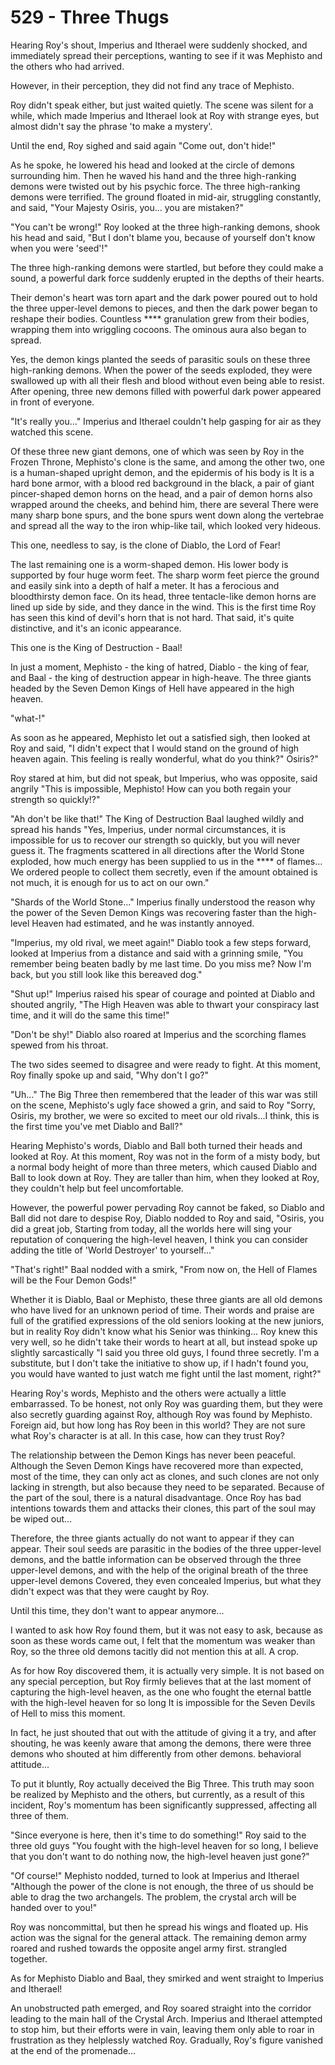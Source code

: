 # 529 - Three Thugs

Hearing Roy's shout, Imperius and Itherael were suddenly shocked, and immediately spread their perceptions, wanting to see if it was Mephisto and the others who had arrived.

However, in their perception, they did not find any trace of Mephisto.

Roy didn't speak either, but just waited quietly. The scene was silent for a while, which made Imperius and Itherael look at Roy with strange eyes, but almost didn't say the phrase 'to make a mystery'.

Until the end, Roy sighed and said again "Come out, don't hide!"

As he spoke, he lowered his head and looked at the circle of demons surrounding him. Then he waved his hand and the three high-ranking demons were twisted out by his psychic force. The three high-ranking demons were terrified. The ground floated in mid-air, struggling constantly, and said, "Your Majesty Osiris, you... you are mistaken?"

"You can't be wrong!" Roy looked at the three high-ranking demons, shook his head and said, "But I don't blame you, because of yourself don't know when you were 'seed'!"

The three high-ranking demons were startled, but before they could make a sound, a powerful dark force suddenly erupted in the depths of their hearts.

Their demon's heart was torn apart and the dark power poured out to hold the three upper-level demons to pieces, and then the dark power began to reshape their bodies. Countless **** granulation grew from their bodies, wrapping them into wriggling cocoons. The ominous aura also began to spread.

Yes, the demon kings planted the seeds of parasitic souls on these three high-ranking demons. When the power of the seeds exploded, they were swallowed up with all their flesh and blood without even being able to resist. After opening, three new demons filled with powerful dark power appeared in front of everyone.

"It's really you..." Imperius and Itherael couldn't help gasping for air as they watched this scene.

Of these three new giant demons, one of which was seen by Roy in the Frozen Throne, Mephisto's clone is the same, and among the other two, one is a human-shaped upright demon, and the epidermis of his body is It is a hard bone armor, with a blood red background in the black, a pair of giant pincer-shaped demon horns on the head, and a pair of demon horns also wrapped around the cheeks, and behind him, there are several There were many sharp bone spurs, and the bone spurs went down along the vertebrae and spread all the way to the iron whip-like tail, which looked very hideous.

This one, needless to say, is the clone of Diablo, the Lord of Fear!

The last remaining one is a worm-shaped demon. His lower body is supported by four huge worm feet. The sharp worm feet pierce the ground and easily sink into a depth of half a meter. It has a ferocious and bloodthirsty demon face. On its head, three tentacle-like demon horns are lined up side by side, and they dance in the wind. This is the first time Roy has seen this kind of devil's horn that is not hard. That said, it's quite distinctive, and it's an iconic appearance.

This one is the King of Destruction - Baal!

In just a moment, Mephisto - the king of hatred, Diablo - the king of fear, and Baal - the king of destruction appear in high-heave. The three giants headed by the Seven Demon Kings of Hell have appeared in the high heaven.

"what-!"

As soon as he appeared, Mephisto let out a satisfied sigh, then looked at Roy and said, "I didn't expect that I would stand on the ground of high heaven again. This feeling is really wonderful, what do you think?" Osiris?"

Roy stared at him, but did not speak, but Imperius, who was opposite, said angrily "This is impossible, Mephisto! How can you both regain your strength so quickly!?"

"Ah don't be like that!" The King of Destruction Baal laughed wildly and spread his hands "Yes, Imperius, under normal circumstances, it is impossible for us to recover our strength so quickly, but you will never guess it. The fragments scattered in all directions after the World Stone exploded, how much energy has been supplied to us in the **** of flames... We ordered people to collect them secretly, even if the amount obtained is not much, it is enough for us to act on our own."

"Shards of the World Stone..." Imperius finally understood the reason why the power of the Seven Demon Kings was recovering faster than the high-level Heaven had estimated, and he was instantly annoyed.

"Imperius, my old rival, we meet again!" Diablo took a few steps forward, looked at Imperius from a distance and said with a grinning smile, "You remember being beaten badly by me last time. Do you miss me? Now I'm back, but you still look like this bereaved dog."

"Shut up!" Imperius raised his spear of courage and pointed at Diablo and shouted angrily, "The High Heaven was able to thwart your conspiracy last time, and it will do the same this time!"

"Don't be shy!" Diablo also roared at Imperius and the scorching flames spewed from his throat.

The two sides seemed to disagree and were ready to fight. At this moment, Roy finally spoke up and said, "Why don't I go?"

"Uh..." The Big Three then remembered that the leader of this war was still on the scene, Mephisto's ugly face showed a grin, and said to Roy "Sorry, Osiris, my brother, we were so excited to meet our old rivals...I think, this is the first time you've met Diablo and Ball?"

Hearing Mephisto's words, Diablo and Ball both turned their heads and looked at Roy. At this moment, Roy was not in the form of a misty body, but a normal body height of more than three meters, which caused Diablo and Ball to look down at Roy. They are taller than him, when they looked at Roy, they couldn't help but feel uncomfortable.

However, the powerful power pervading Roy cannot be faked, so Diablo and Ball did not dare to despise Roy, Diablo nodded to Roy and said, "Osiris, you did a great job, Starting from today, all the worlds here will sing your reputation of conquering the high-level heaven, I think you can consider adding the title of 'World Destroyer' to yourself..."

"That's right!" Baal nodded with a smirk, "From now on, the Hell of Flames will be the Four Demon Gods!"

Whether it is Diablo, Baal or Mephisto, these three giants are all old demons who have lived for an unknown period of time. Their words and praise are full of the gratified expressions of the old seniors looking at the new juniors, but in reality Roy didn't know what his Senior was thinking... Roy knew this very well, so he didn't take their words to heart at all, but instead spoke up slightly sarcastically "I said you three old guys, I found three secretly. I'm a substitute, but I don't take the initiative to show up, if I hadn't found you, you would have wanted to just watch me fight until the last moment, right?"

Hearing Roy's words, Mephisto and the others were actually a little embarrassed. To be honest, not only Roy was guarding them, but they were also secretly guarding against Roy, although Roy was found by Mephisto. Foreign aid, but how long has Roy been in this world? They are not sure what Roy's character is at all. In this case, how can they trust Roy?

The relationship between the Demon Kings has never been peaceful. Although the Seven Demon Kings have recovered more than expected, most of the time, they can only act as clones, and such clones are not only lacking in strength, but also because they need to be separated. Because of the part of the soul, there is a natural disadvantage. Once Roy has bad intentions towards them and attacks their clones, this part of the soul may be wiped out...

Therefore, the three giants actually do not want to appear if they can appear. Their soul seeds are parasitic in the bodies of the three upper-level demons, and the battle information can be observed through the three upper-level demons, and with the help of the original breath of the three upper-level demons Covered, they even concealed Imperius, but what they didn't expect was that they were caught by Roy.

Until this time, they don't want to appear anymore...

I wanted to ask how Roy found them, but it was not easy to ask, because as soon as these words came out, I felt that the momentum was weaker than Roy, so the three old demons tacitly did not mention this at all. A crop.

As for how Roy discovered them, it is actually very simple. It is not based on any special perception, but Roy firmly believes that at the last moment of capturing the high-level heaven, as the one who fought the eternal battle with the high-level heaven for so long It is impossible for the Seven Devils of Hell to miss this moment.

In fact, he just shouted that out with the attitude of giving it a try, and after shouting, he was keenly aware that among the demons, there were three demons who shouted at him differently from other demons. behavioral attitude...

To put it bluntly, Roy actually deceived the Big Three. This truth may soon be realized by Mephisto and the others, but currently, as a result of this incident, Roy's momentum has been significantly suppressed, affecting all three of them.

"Since everyone is here, then it's time to do something!" Roy said to the three old guys "You fought with the high-level heaven for so long, I believe that you don't want to do nothing now, the high-level heaven just gone?"

"Of course!" Mephisto nodded, turned to look at Imperius and Itherael "Although the power of the clone is not enough, the three of us should  be able to drag the two archangels. The problem, the crystal arch will be handed over to you!"

Roy was noncommittal, but then he spread his wings and floated up. His action was the signal for the general attack. The remaining demon army roared and rushed towards the opposite angel army first. strangled together.

As for Mephisto Diablo and Baal, they smirked and went straight to Imperius and Itherael!

An unobstructed path emerged, and Roy soared straight into the corridor leading to the main hall of the Crystal Arch. Imperius and Itherael attempted to stop him, but their efforts were in vain, leaving them only able to roar in frustration as they helplessly watched Roy. Gradually, Roy's figure vanished at the end of the promenade...
